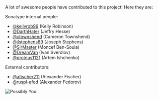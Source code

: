<!--

    Sonatype Nexus (TM) Open Source Version
    Copyright (c) 2017-present Sonatype, Inc.
    All rights reserved. Includes the third-party code listed at http://links.sonatype.com/products/nexus/oss/attributions.

    This program and the accompanying materials are made available under the terms of the Eclipse Public License Version 1.0,
    which accompanies this distribution and is available at http://www.eclipse.org/legal/epl-v10.html.

    Sonatype Nexus (TM) Professional Version is available from Sonatype, Inc. "Sonatype" and "Sonatype Nexus" are trademarks
    of Sonatype, Inc. Apache Maven is a trademark of the Apache Software Foundation. M2eclipse is a trademark of the
    Eclipse Foundation. All other trademarks are the property of their respective owners.

-->
A lot of awesome people have contributed to this project! Here they are:

Sonatype internal people:

* [@kellyrob99](https://github.com/kellyrob99/) (Kelly Robinson)
* [@DarthHater](https://github.com/darthhater/) (Jeffry Hesse)
* [@ctownshend](https://github.com/ctownshend/) (Cameron Townshend)
* [@jlstephens89](https://github.com/jlstephens89/) (Joseph Stephens)
* [@SirMaster](https://github.com/sirmaster/) (Moncef Ben-Soula)
* [@DreamVan](https://github.com/DreamVan) (Ivan Sverdlov)
* [@proteus1121](https://github.com/proteus1121) (Artem Ishchenko)

External contributors:

* [@afischer211](https://github.com/afischer211/) (Alexander Fischer)
* [@ruspl-afed](https://github.com/ruspl-afed/) (Alexander Fedorov)

![Possibly You!](http://i.imgur.com/A3eScYul.jpg)
